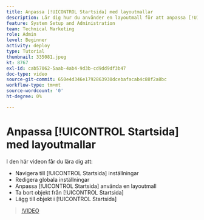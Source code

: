 ```yaml
---
title: Anpassa [!UICONTROL Startsida] med layoutmallar
description: Lär dig hur du använder en layoutmall för att anpassa [!UICONTROL Startsida] genom att lägga till eller ta bort fält.
feature: System Setup and Administration
team: Technical Marketing
role: Admin
level: Beginner
activity: deploy
type: Tutorial
thumbnail: 335081.jpeg
kt: 8767
exl-id: cab57062-5aab-4ab4-9d3b-cd9dd9df3b47
doc-type: video
source-git-commit: 650e4d346e1792863930dcebafacab4c88f2a8bc
workflow-type: tm+mt
source-wordcount: '0'
ht-degree: 0%

---
```


# Anpassa [!UICONTROL Startsida] med layoutmallar

I den här videon får du lära dig att:

* Navigera till [!UICONTROL Startsida] inställningar
* Redigera globala inställningar
* Anpassa [!UICONTROL Startsida] använda en layoutmall
* Ta bort objekt från [!UICONTROL Startsida]
* Lägg till objekt i [!UICONTROL Startsida]

>[!VIDEO](https://video.tv.adobe.com/v/335081/?quality=12&learn=on)
